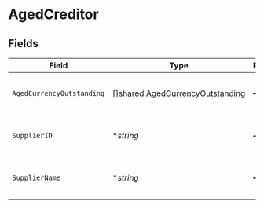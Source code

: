 # AgedCreditor


## Fields

| Field                                                                                     | Type                                                                                      | Required                                                                                  | Description                                                                               | Example                                                                                   |
| ----------------------------------------------------------------------------------------- | ----------------------------------------------------------------------------------------- | ----------------------------------------------------------------------------------------- | ----------------------------------------------------------------------------------------- | ----------------------------------------------------------------------------------------- |
| `AgedCurrencyOutstanding`                                                                 | [][shared.AgedCurrencyOutstanding](../../../pkg/models/shared/agedcurrencyoutstanding.md) | :heavy_minus_sign:                                                                        | Array of aged creditors by currency.                                                      |                                                                                           |
| `SupplierID`                                                                              | **string*                                                                                 | :heavy_minus_sign:                                                                        | Supplier ID of the aged creditor.                                                         | f594cefb-7750-4c3a-bab2-b5322026dee9                                                      |
| `SupplierName`                                                                            | **string*                                                                                 | :heavy_minus_sign:                                                                        | Supplier name of the aged creditor.                                                       | John Doe                                                                                  |